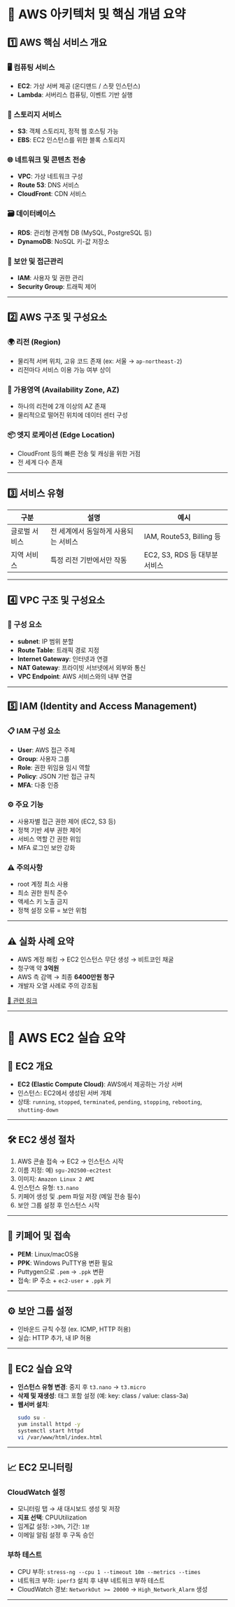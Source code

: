 
# 🧱 AWS 아키텍처 및 핵심 개념 요약

## 1️⃣ AWS 핵심 서비스 개요

### 🖥️ 컴퓨팅 서비스
- **EC2**: 가상 서버 제공 (온디맨드 / 스팟 인스턴스)
- **Lambda**: 서버리스 컴퓨팅, 이벤트 기반 실행

### 💾 스토리지 서비스
- **S3**: 객체 스토리지, 정적 웹 호스팅 가능
- **EBS**: EC2 인스턴스를 위한 블록 스토리지

### 🌐 네트워크 및 콘텐츠 전송
- **VPC**: 가상 네트워크 구성
- **Route 53**: DNS 서비스
- **CloudFront**: CDN 서비스

### 🗃️ 데이터베이스
- **RDS**: 관리형 관계형 DB (MySQL, PostgreSQL 등)
- **DynamoDB**: NoSQL 키-값 저장소

### 🔐 보안 및 접근관리
- **IAM**: 사용자 및 권한 관리
- **Security Group**: 트래픽 제어

---

## 2️⃣ AWS 구조 및 구성요소

### 🌍 리전 (Region)
- 물리적 서버 위치, 고유 코드 존재 (ex: 서울 → `ap-northeast-2`)
- 리전마다 서비스 이용 가능 여부 상이

### 🏢 가용영역 (Availability Zone, AZ)
- 하나의 리전에 2개 이상의 AZ 존재
- 물리적으로 떨어진 위치에 데이터 센터 구성

### 📦 엣지 로케이션 (Edge Location)
- CloudFront 등의 빠른 전송 및 캐싱을 위한 거점
- 전 세계 다수 존재

---

## 3️⃣ 서비스 유형

| 구분       | 설명                                                | 예시                     |
|------------|-----------------------------------------------------|--------------------------|
| 글로벌 서비스 | 전 세계에서 동일하게 사용되는 서비스                    | IAM, Route53, Billing 등 |
| 지역 서비스   | 특정 리전 기반에서만 작동                            | EC2, S3, RDS 등 대부분 서비스 |

---

## 4️⃣ VPC 구조 및 구성요소

### 🔧 구성 요소
- **subnet**: IP 범위 분할
- **Route Table**: 트래픽 경로 지정
- **Internet Gateway**: 인터넷과 연결
- **NAT Gateway**: 프라이빗 서브넷에서 외부와 통신
- **VPC Endpoint**: AWS 서비스와의 내부 연결

---

## 5️⃣ IAM (Identity and Access Management)

### 📋 IAM 구성 요소
- **User**: AWS 접근 주체
- **Group**: 사용자 그룹
- **Role**: 권한 위임용 임시 역할
- **Policy**: JSON 기반 접근 규칙
- **MFA**: 다중 인증

### ⚙️ 주요 기능
- 사용자별 접근 권한 제어 (EC2, S3 등)
- 정책 기반 세부 권한 제어
- 서비스 역할 간 권한 위임
- MFA 로그인 보안 강화

### ⚠️ 주의사항
- root 계정 최소 사용
- 최소 권한 원칙 준수
- 액세스 키 노출 금지
- 정책 설정 오류 = 보안 위험

---

## ⚠️ 실화 사례 요약

- AWS 계정 해킹 → EC2 인스턴스 무단 생성 → 비트코인 채굴
- 청구액 약 **3억원**
- AWS 측 감액 → 최종 **6400만원 청구**
- 개발자 오열 사례로 주의 강조됨

[🔗 관련 링크](https://www.teamblind.com/kr/post/AWS-%ED%95%B4%ED%82%B9%EC%9C%BC%EB%A1%9C-3%EC%96%B5%EC%B2%AD%EA%B5%AC%EB%8B%B9%ED%95%9C-%EA%B0%9C%EB%B0%9C%EC%9E%90%E3%84%B7%EC%9B%83%EB%8C%80%ED%8E%8C-YWUVxh3b)

---


# 🚀 AWS EC2 실습 요약

## 📌 EC2 개요
- **EC2 (Elastic Compute Cloud)**: AWS에서 제공하는 가상 서버
- 인스턴스: EC2에서 생성된 서버 개체
- 상태: `running`, `stopped`, `terminated`, `pending`, `stopping`, `rebooting`, `shutting-down`

---

## 🛠️ EC2 생성 절차
1. AWS 콘솔 접속 → EC2 → 인스턴스 시작
2. 이름 지정: 예) `sgu-202500-ec2test`
3. 이미지: `Amazon Linux 2 AMI`
4. 인스턴스 유형: `t3.nano`
5. 키페어 생성 및 .pem 파일 저장 (메일 전송 필수)
6. 보안 그룹 설정 후 인스턴스 시작

---

## 🔐 키페어 및 접속
- **PEM**: Linux/macOS용
- **PPK**: Windows PuTTY용 변환 필요
- Puttygen으로 `.pem` → `.ppk` 변환
- 접속: IP 주소 + `ec2-user` + `.ppk` 키

---

## ⚙️ 보안 그룹 설정
- 인바운드 규칙 수정 (ex. ICMP, HTTP 허용)
- 실습: HTTP 추가, 내 IP 허용

---

## 🧪 EC2 실습 요약
- **인스턴스 유형 변경**: 중지 후 `t3.nano` → `t3.micro`
- **삭제 및 재생성**: 태그 포함 설정 (예: key: class / value: class-3a)
- **웹서버 설치**: 
  ```bash
  sudo su -
  yum install httpd -y
  systemctl start httpd
  vi /var/www/html/index.html
  ```

---

## 📈 EC2 모니터링

### CloudWatch 설정
- 모니터링 탭 → 새 대시보드 생성 및 저장
- **지표 선택**: CPUUtilization
- 임계값 설정: `>30%`, 기간: `1분`
- 이메일 알림 설정 후 구독 승인

### 부하 테스트
- CPU 부하: `stress-ng --cpu 1 --timeout 10m --metrics --times`
- 네트워크 부하: `iperf3` 설치 후 내부 네트워크 부하 테스트
- CloudWatch 경보: `NetworkOut >= 20000` → `High_Network_Alarm` 생성

---


